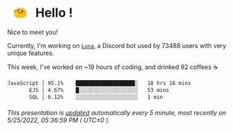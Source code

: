 <h1>   <img src="./spoink.gif" style="vertical-align:middle;" width="30px">   Hello ! </h1>

Nice to meet you!

Currently, I'm working on <a href='https://github.com/Asgarrrr/Luna'>`Luna`</a>, a Discord bot used by 73488 users with very unique features.

This week, I've worked on ~19 hours of coding, and drinked 92 coffees ☕

```
JavaScript │ 95.1%    ███████████████████░   18 hrs 16 mins
       EJS │ 4.67%    █░░░░░░░░░░░░░░░░░░░   53 mins
       SQL │ 0.12%    ░░░░░░░░░░░░░░░░░░░░   1 min
```

###### This presentation is [updated](https://github.com/Asgarrrr) automatically every 5 minute, most recently on 5/25/2022, 05:36:59 PM ( UTC±0 ).